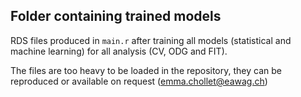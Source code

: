 ## Folder containing trained models

RDS files produced in `main.r` after training all models (statistical and machine learning) for all analysis (CV, ODG and FIT).

The files are too heavy to be loaded in the repository, they can be reproduced or available on request (<emma.chollet@eawag.ch>)